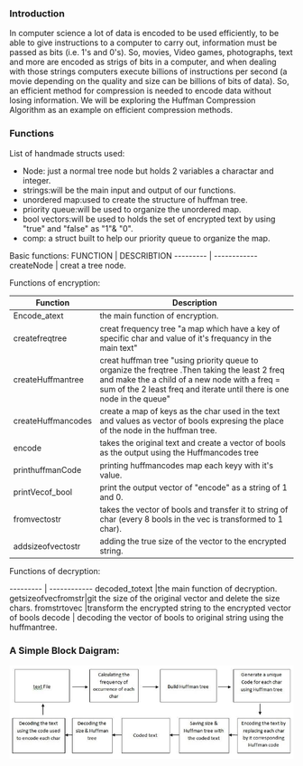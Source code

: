 ### __Introduction__
In computer science a lot of data is encoded to be used efficiently,
to be able to give instructions to a computer to carry out, information must be passed as bits (i.e. 1's and 0's).
So, movies, Video games, photographs, text and more are encoded as strigs of bits in a computer,
and when dealing with those strings computers execute billions of instructions per second (a movie depending on the
quality and size can be billions of bits of data).
So, an efficient method for compression is needed to encode data without losing information.
We will be exploring the Huffman Compression Algorithm as an example on efficient compression methods.

### __Functions__

List of handmade structs used:
* Node: just a normal tree node but holds 2 variables a charactar and integer.
* strings:will be the main input and output of our functions.
* unordered map:used to create the structure of huffman tree.
* priority queue:will be used to organize the unordered map.
* bool vectors:will be used to holds the set of encrypted text by using "true" and "false" as "1"& "0".
* comp: a struct built to help our priority queue to organize the map.

Basic functions:
FUNCTION | DESCRIBTION
--------- | ------------
createNode | creat a tree node.


Functions of encryption:

Function | Description
--------- | ------------
Encode_atext  |the main function of encryption.
createfreqtree | creat frequency tree "a map which have a key of specific char and value of it's frequancy in the main text"
createHuffmantree | creat huffman tree "using priority queue to organize the freqtree .Then taking the least 2 freq and make the a child of a new node with a freq = sum of the 2 least freq and iterate until there is one node in the queue"
createHuffmancodes | create a map of keys as the char used in the text and values as vector of bools expresing the place of the node in the huffman tree.
encode | takes the original text and create a vector of bools as the output using the Huffmancodes tree
printhuffmanCode | printing huffmancodes map each keyy with it's value. 
printVecof_bool  |print the output vector of "encode" as a string of 1 and 0.
fromvectostr  |takes the vector of bools and transfer it to string of char (every 8 bools in the vec is transformed to 1 char).
addsizeofvectostr|adding the true size of the vector to the encrypted string.



Functions of decryption:

--------- | ------------
decoded_totext  |the main function of decryption.
getsizeofvecfromstr|git the size of the original vector and delete the size chars.
fromstrtovec |transform the encrypted string to the encrypted vector of bools
decode   | decoding the vector of bools to original string using the huffmantree.




### __A Simple Block Daigram:__
![](pic.jpg)
